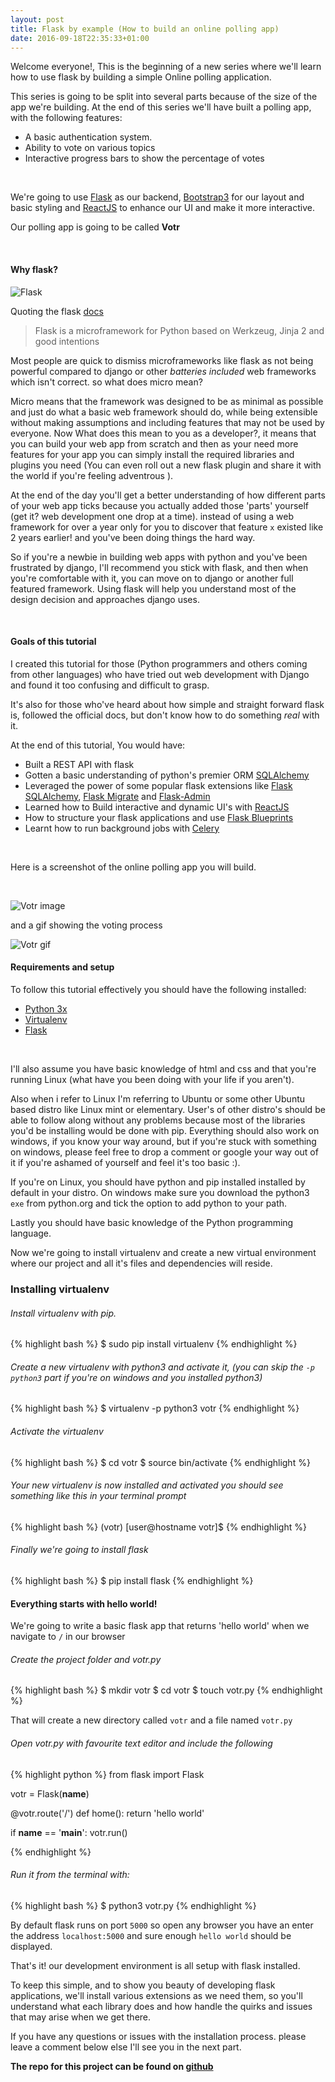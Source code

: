```yaml
---
layout: post
title: Flask by example (How to build an online polling app)
date: 2016-09-18T22:35:33+01:00
---
```


Welcome everyone!, This is the beginning of a new series where we'll learn how to use flask by building a simple Online polling application.

This series is going to be split into several parts because of the size of the app we're building. At the end of this series we'll have built a polling app, with the following features:

<ul class="postlist">
  <li>A basic authentication system.</li>
  <li>Ability to vote on various topics</li>
  <li>Interactive progress bars to show the percentage of votes</li>
</ul>

<br />

We're going to use [Flask](http://flask.pocoo.org) as our backend, [Bootstrap3](http://getbootstrap.com/) for our layout and basic styling and [ReactJS](https://facebook.github.io/react/) to enhance our UI and make it more interactive.

Our polling app is going to be called **Votr**

<br />

#### Why flask?
![Flask](/images/flask.jpg)

Quoting the flask [docs](http://flask.pocoo.org)

> Flask is a microframework for Python based on Werkzeug, Jinja 2 and good intentions

Most people are quick to dismiss microframeworks like flask as not being powerful compared to django or other *batteries included* web frameworks which isn't correct. so what does micro mean?

Micro means that the framework was designed to be as minimal as possible and just do what a basic web framework should do, while being extensible without making assumptions and including features that may not be used by everyone. Now What does this mean to you as a developer?, it means that you can build your web app from scratch and then as your need more features for your app you can simply install the required libraries and plugins you need (You can even roll out a new flask plugin and share it with the world if you're feeling adventrous ).

At the end of the day you'll get a better understanding of how different parts of your web app ticks because you actually added those 'parts' yourself (get it? web development one drop at a time). instead of using a web framework for over a year only for you to discover that feature `x` existed like 2 years earlier! and you've been doing things the hard way.

So if you're a newbie in building web apps with python and you've been frustrated by django, I'll recommend you stick with flask, and then when you're comfortable with it, you can move on to django or another full featured framework. Using flask will help you understand most of the design decision and approaches django uses.

<br />

#### Goals of this tutorial
I created this tutorial for those (Python programmers and others coming from other languages) who have tried out web development with Django and found it too confusing and difficult to grasp.

It's also for those who've heard about how simple and straight forward flask is, followed the official docs, but don't know how to do something *real* with it.

At the end of this tutorial, You would have:

<ul class="postlist">
  <li>Built a REST API with flask</li>

  <li>Gotten a basic understanding of python's premier ORM <a href="http://www.sqlalchemy.org/">SQLAlchemy</a></li>

  <li>Leveraged the power of some popular flask extensions like <a href="flask-sqlalchemy.pocoo.org/2.1/">Flask SQLAlchemy</a>,
      <a href="https://flask-migrate.readthedocs.io/en/latest/">Flask Migrate</a> and <a href="http://flask-admin.readthedocs.io/en/latest/">Flask-Admin</a></li>

  <li>Learned how to Build interactive and dynamic UI's with <a href="https://facebook.github.io/react-native/">ReactJS</a></li>

  <li>How to structure your flask applications and use <a href="http://flask.pocoo.org/docs/0.11/blueprints/">Flask Blueprints</a></li>

  <li>Learnt how to run background jobs with <a href="http://www.celeryproject.org/">Celery</a></li>
</ul>

<br />

Here is a screenshot of the online polling app you will build.

<br />


![Votr image](/images/screenshot.png)


and a gif showing the voting process

![Votr gif](/images/votr.gif)

#### Requirements and setup
To follow this tutorial effectively you should have the following installed:

<ul class="postlist">
  <li><a href="https://www.python.org/downloads/">Python 3x</a></li>
  <li><a href="http://www.virtualenv.org/en/latest/">Virtualenv</a></li>
  <li><a href="http://flask.pocoo.org">Flask</a></li>
</ul>

<br />

 I'll also assume you have basic knowledge of html and css and that you're running Linux (what have you been doing with your life if you aren't).

 Also when i refer to Linux I'm referring to Ubuntu or some other Ubuntu based distro like Linux mint or elementary. User's of other distro's should be able to follow along without any problems because most of the libraries you'd be installing would be done with pip. Everything should also work on windows, if you know your way around, but if you're stuck with something on windows, please feel free to drop a comment or google your way out of it if you're ashamed of yourself and feel it's too basic :).

If you're on Linux, you should have python and pip installed installed by default in your distro. On windows make sure you download the python3 `exe` from python.org and tick the option to add python to your path.

Lastly you should have basic knowledge of the Python programming language.

Now we're going to install virtualenv and create a new virtual environment where our project and all it's files and dependencies will reside.

### Installing virtualenv

###### Install virtualenv with pip.

{% highlight bash %}
 $ sudo pip install virtualenv
{% endhighlight %}

###### Create a new virtualenv with python3 and activate it, (you can skip the `-p python3` part if you're on windows and you installed python3)

{% highlight bash %}
$ virtualenv -p python3 votr
{% endhighlight %}

###### Activate the virtualenv
{% highlight bash %}
$ cd votr
$ source bin/activate
{% endhighlight %}

###### Your new virtualenv is now installed and activated you should see something like this in your terminal prompt
{% highlight bash %}
(votr) [user@hostname votr]$
{% endhighlight %}

###### Finally we're going to install flask
{% highlight bash %}
$ pip install flask
{% endhighlight %}

#### Everything starts with hello world!
We're going to write a basic flask app that returns 'hello world' when we navigate to `/` in our browser

###### Create the project folder and votr.py
{% highlight bash %}
$ mkdir votr
$ cd votr
$ touch votr.py
{% endhighlight %}

That will create a new directory called `votr` and a file named `votr.py`

###### Open votr.py with favourite text editor and include the following

{% highlight python %}
from flask import Flask

votr = Flask(__name__)

@votr.route('/')
def home():
    return 'hello world'

if __name__ == '__main__':
    votr.run()

{% endhighlight %}

###### Run it from the terminal with:

{% highlight bash %}
$ python3 votr.py
{% endhighlight %}

By default flask runs on port `5000` so open any browser you have an enter the address `localhost:5000` and sure enough `hello world` should be displayed.

That's it! our development environment is all setup with flask installed.

To keep this simple, and to show you beauty of developing flask applications, we'll install various extensions as we need them, so you'll understand what each library does and how handle the quirks and issues that may arise when we get there.

If you have any questions or issues with the installation process. please leave a comment below else I'll see you in the next part.

**The repo for this project can be found on [github](https://github.com/danidee10/Votr)**
